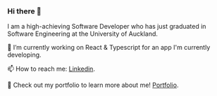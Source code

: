 ### Hi there 👋  
I am a high-achieving Software Developer who has just graduated in Software Engineering at the University of Auckland.  

🔭 I’m currently working on React & Typescript for an app I'm currently developing.

📫 How to reach me: [Linkedin](https://www.linkedin.com/in/brendan-zhou/).

🌱 Check out my portfolio to learn more about me! [Portfolio](https://main--comforting-starburst-6a04b8.netlify.app/).
<!--
**Brendan-Z/Brendan-Z** is a ✨ _special_ ✨ repository because its `README.md` (this file) appears on your GitHub profile.

Here are some ideas to get you started:

- 🔭 I’m currently working on ...
- 🌱 I’m currently learning ...
- 👯 I’m looking to collaborate on ...
- 🤔 I’m looking for help with ...
- 💬 Ask me about ...
- 📫 How to reach me: ...
- 😄 Pronouns: ...
- ⚡ Fun fact: ...
-->
